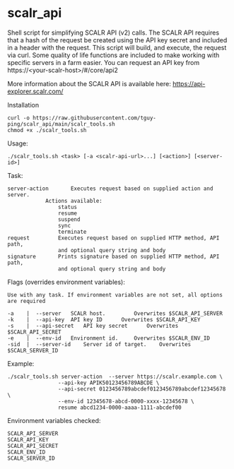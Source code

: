 # scalr_api
Shell script for simplifying SCALR API (v2) calls. The SCALR API requires that a hash of the request be created using the API key secret and included in a header with the request. This script will build, and execute, the request via curl. Some quality of life functions are included to make working with specific servers in a farm easier. You can request an API key from https://\<your-scalr-host\>/#/core/api2
	
More information about the SCALR API is available here: https://api-explorer.scalr.com/

Installation

	curl -o https://raw.githubusercontent.com/tguy-ping/scalr_api/main/scalr_tools.sh
	chmod +x ./scalr_tools.sh

Usage: 

	./scalr_tools.sh <task> [-a <scalr-api-url>...] [<action>] [<server-id>]

Task:

	server-action		Executes request based on supplied action and server.
				Actions available:
					status
					resume
					suspend
					sync
					terminate
	request			Executes request based on supplied HTTP method, API path,
					and optional query string and body
	signature		Prints signature based on supplied HTTP method, API path,
					and optional query string and body
Flags (overrides environment variables):
  
  	Use with any task. If environment variables are not set, all options are required

	-a    |  --server 	SCALR host. 		Overwrites $SCALR_API_SERVER
	-k    |  --api-key	API key ID 		Overwrites $SCALR_API_KEY
	-s    |  --api-secret	API key secret		Overwrites $SCALR_API_SECRET
	-e    |  --env-id	Environment id. 	Overwrites $SCALR_ENV_ID
	-sid  |  --server-id	Server id of target. 	Overwrites $SCALR_SERVER_ID

Example:

	./scalr_tools.sh server-action 	--server https://scalr.example.com \
					--api-key APIK50123456789ABCDE \
					--api-secret 0123456789abcdef0123456789abcdef12345678 \
					--env-id 12345678-abcd-0000-xxxx-12345678 \
					resume abcd1234-0000-aaaa-1111-abcdef00
	
Environment variables checked:

	SCALR_API_SERVER
	SCALR_API_KEY
	SCALR_API_SECRET
	SCALR_ENV_ID
	SCALR_SERVER_ID

